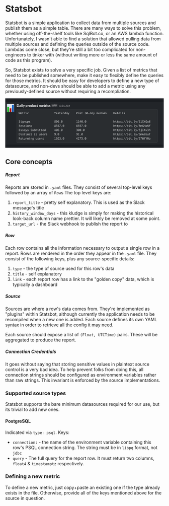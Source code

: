 # Statsbot

Statsbot is a simple application to collect data from multiple sources and publish them as a simple table.
There are many ways to solve this problem, whether using off-the-shelf tools like SqlBot.co, or an AWS lambda function.
Unfortunately, I wasn't able to find a solution that allowed pulling data from multiple sources and defining the queries outside of the source code.
Lambdas come close, but they're still a bit too complicated for non-engineers to tinker with (without writing more or less the same amount of code as this program).

So, Statsbot exists to solve a very specific job.
Given a list of metrics that need to be published somewhere, make it easy to flexibly define the queries for those metrics.
It should be easy for developers to define a new type of datasource, and non-devs should be able to add a metric using any previously-defined source without requiring a recompliation.

![Sample report](report_output.png)

## Core concepts

##### Report
Reports are stored in `.yaml` files.
They consist of several top-level keys followed by an array of `Row`s
The top level keys are:
1. `report_title` - pretty self explanatory. This is used as the Slack message's title
2. `history_window_days` - this kludge is simply for making the historical look-back column name prettier. It will likely be removed at some point.
3. `target_url` - the Slack webhook to publish the report to

##### Row
Each row contains all the information necessary to output a single row in a report.
Rows are rendered in the order they appear in the `.yaml` file.
They consist of the following keys, plus any source-specific details:
1. `type` - the type of source used for this row's data
2. `title` - self explanatory
3. `link` - each report row has a link to the "golden copy" data, which is typically a dashboard

##### Source
Sources are where a row's data comes from.
They're implemented as "plugins" within Statsbot, although currently the application needs to be recompiled when a new one is added.
Each source defines its own YAML syntax in order to retrieve all the config it may need.

Each source should expose a list of `(Float, UTCTime)` pairs. These will be aggregated to produce the report.

##### Connection Credentials
It goes without saying that storing sensitive values in plaintext source control is a very bad idea.
To help prevent folks from doing this, all connection strings should be configured as environment variables rather than raw strings.
This invariant is enforced by the source implementations.

### Supported source types
Statsbot supports the bare minimum datasources required for our use, but its trivial to add new ones.

#### PostgreSQL
Indicated via `type: psql`.
Keys:
- `connection:` - the name of the environment variable containing this row's PSQL connection string. The string must be in `libpq` format, not `jdbc`
- `query` - The full query for the report row. It must return two columns, `float4` & `timestamptz` respectively.

### Defining a new metric
To define a new metric, just copy+paste an existing one if the type already exists in the file.
Otherwise, provide all of the keys mentioned above for the source in question.
